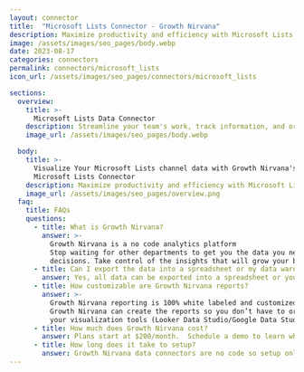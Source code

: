 ```yaml
---
layout: connector
title:  "Microsoft Lists Connector - Growth Nirvana"
description: Maximize productivity and efficiency with Microsoft Lists. Simplify data tracking, record management, and document organization, empowering your team to stay organized and focused on their work.
image: /assets/images/seo_pages/body.webp
date: 2023-08-17
categories: connectors
permalink: connectors/microsoft_lists
icon_url: /assets/images/seo_pages/connectors/microsoft_lists

sections:
  overview:
    title: >-
      Microsoft Lists Data Connector
    description: Streamline your team's work, track information, and organize documents with Microsoft Lists. Collaborate in real-time, create custom lists, set up notifications and alerts, and easily share and manage data, all within the Microsoft Lists connector.
    image_url: /assets/images/seo_pages/body.webp

  body:
    title: >-
      Visualize Your Microsoft Lists channel data with Growth Nirvana's
      Microsoft Lists Connector
    description: Maximize productivity and efficiency with Microsoft Lists. Simplify data tracking, record management, and document organization, empowering your team to stay organized and focused on their work.
    image_url: /assets/images/seo_pages/overview.png
  faq:
    title: FAQs
    questions:
      - title: What is Growth Nirvana?
        answer: >-
          Growth Nirvana is a no code analytics platform 
          Stop waiting for other departments to get you the data you need to make critical business 
          decisions. Take control of the insights that will grow your business.
      - title: Can I export the data into a spreadsheet or my data warehouse?
        answer: Yes, all data can be exported into a spreadsheet or your data warehouse (Google BigQuery, AWS, Snowflake, Azure, etc)
      - title: How customizable are Growth Nirvana reports?
        answer: >-
          Growth Nirvana reporting is 100% white labeled and customized to your specifications.
          Growth Nirvana can create the reports so you don’t have to or you can connect
          your visualization tools (Looker Data Studio/Google Data Studio, Tableau, PowerBI, etc) to Growth Nirvana.
      - title: How much does Growth Nirvana cost?
        answer: Plans start at $200/month.  Schedule a demo to learn what plan is best for you.
      - title: How long does it take to setup?
        answer: Growth Nirvana data connectors are no code so setup only requires a few clicks.
---
```

